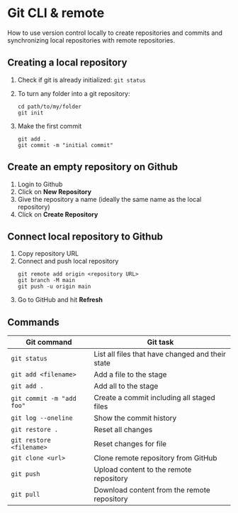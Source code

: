 # Git CLI & remote

How to use version control locally to create repositories and commits and synchronizing local repositories with remote repositories.

## Creating a local repository

1. Check if git is already initialized: `git status`

1. To turn any folder into a git repository:
    ```shell
    cd path/to/my/folder
    git init
    ```
1. Make the first commit
    ```shell
    git add .
    git commit -m "initial commit"
    ```

## Create an empty repository on Github

1. Login to Github
2. Click on **New Repository**
3. Give the repository a name (ideally the same name as the local repository)
4. Click on **Create Repository**

## Connect local repository to Github

1. Copy repository URL
2. Connect and push local repository
    ```shell
    git remote add origin <repository URL>
    git branch -M main
    git push -u origin main
    ```
3. Go to GitHub and hit **Refresh**

## Commands

| Git command               | Git task                                         |
| ------------------------- | ------------------------------------------------ |
| `git status`              | List all files that have changed and their state |
| `git add <filename>`      | Add a file to the stage                          |
| `git add .`               | Add all to the stage                             |
| `git commit -m "add foo"` | Create a commit including all staged files       |
| `git log --oneline`       | Show the commit history                          |
| `git restore .`           | Reset all changes                                |
| `git restore <filename>`  | Reset changes for file                           |
| `git clone <url>`         | Clone remote repository from GitHub              |
| `git push`                | Upload content to the remote repository          |
| `git pull`                | Download content from the remote repository      |
